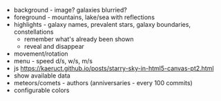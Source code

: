 - background - image? galaxies blurried?
- foreground - mountains, lake/sea with reflections
- highlights - galaxy names, prevalent stars, galaxy boundaries, constellations
  - remember what's already been shown
  - reveal and disappear
- movement/rotation
- menu - speed d/s, w/s, m/s
- js https://kaeruct.github.io/posts/starry-sky-in-html5-canvas-pt2.html
- show available data
- meteors/comets - authors (anniversaries - every 100 commits)
- configurable colors

